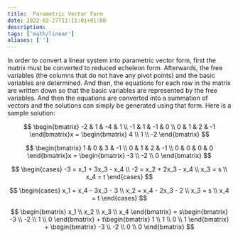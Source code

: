 ```yaml
---
title:  Parametric Vector Form
date: 2022-02-27T11:11:01+01:00
description: 
tags: ['math/linear']
aliases: ['']
---
```

In order to convert a linear system into parametric vector form, first the matrix must be converted to reduced echeleon form. Afterwards, the free variables (the columns that do not have any pivot points) and the basic variables are determined. And then, the equations for each row in the matrix are written down so that the basic variables are represented by the free variables. And then the equations are converted into a summation of vectors and the solutions can simply be generated using that form. Here is a sample solution:

$$
\begin{bmatrix}
-2 & 1 & -4 & 1 \\
-1 & 1 & -1 & 0 \\
0 & 1 & 2 & -1
\end{bmatrix}x = 
\begin{bmatrix}
4 \\
1 \\
-2
\end{bmatrix}
$$

$$
\begin{bmatrix}
1 & 0 & 3 & -1 \\
0 & 1 & 2 & -1 \\
0 & 0 & 0 & 0
\end{bmatrix}x = 
\begin{bmatrix}
-3 \\
-2 \\
0
\end{bmatrix}
$$

$$ 
\begin{cases}  
-3 = x_1 + 3x_3 - x_4 \\
-2 = x_2 + 2x_3 - x_4 \\
x_3 = s \\
x_4 = t
\end{cases} 
$$

$$ 
\begin{cases}  
x_1 = x_4 - 3x_3 - 3 \\
x_2 = x_4 - 2x_3 - 2 \\
x_3 = s \\
x_4 = t
\end{cases} 
$$

$$
\begin{bmatrix}
x_1 \\
x_2 \\
x_3 \\
x_4
\end{bmatrix} = 
s\begin{bmatrix}
-3 \\
-2 \\
1 \\
0
\end{bmatrix} + 
t\begin{bmatrix}
1 \\
1 \\
0 \\
1
\end{bmatrix} +
\begin{bmatrix}
-3 \\
-2 \\
0 \\
0
\end{bmatrix}
$$